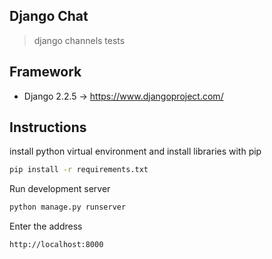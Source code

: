 ## Django Chat

> django channels tests

## Framework

* Django 2.2.5 -> https://www.djangoproject.com/

## Instructions

install python virtual environment and install libraries with pip

```bash
pip install -r requirements.txt
```

Run development server

```bash
python manage.py runserver
```

Enter the address

```bash
http://localhost:8000
```
